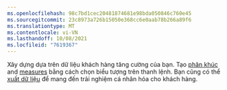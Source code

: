 ```yaml
---
ms.openlocfilehash: 98c7bd1cec20481874681e98bda050846c760e45
ms.sourcegitcommit: 23c8973a726b15050e368cc6e0aab78b266a89f6
ms.translationtype: MT
ms.contentlocale: vi-VN
ms.lasthandoff: 10/08/2021
ms.locfileid: "7619367"
---
```

Xây dựng dựa trên dữ liệu khách hàng tăng cường của bạn. Tạo [phân khúc](../audience-insights/segments.md) and [measures](../audience-insights/measures.md) bằng cách chọn biểu tượng trên thanh lệnh. Bạn cũng có thể [xuất dữ liệu](../audience-insights/export-destinations.md) để mang đến trải nghiệm cá nhân hóa cho khách hàng.